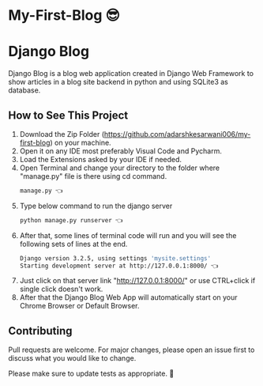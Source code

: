 # My-First-Blog 😎
# Django Blog 

Django Blog is a blog web application created in Django Web Framework to show articles in a blog site backend in python and using SQLite3 as database.

## How to See This Project

1. Download the Zip Folder (https://github.com/adarshkesarwani006/my-first-blog) on your machine.
2. Open it on any IDE most preferably Visual Code and Pycharm.
3. Load the Extensions asked by your IDE if needed.
4. Open Terminal and change your directory to the folder where "manage.py" file is there using cd command.
    ```bash
    manage.py 👈
    ```   
5. Type below command to run the django server
    ```bash
    python manage.py runserver 👈
    ```
6. After that, some lines of terminal code will run  and you will see the following sets of lines at the end.
    ```bash
    Django version 3.2.5, using settings 'mysite.settings'
    Starting development server at http://127.0.0.1:8000/ 👈
    ```
7. Just click on that server link "http://127.0.0.1:8000/" or use CTRL+click if single click doesn't work.
8. After that the Django Blog Web App will automatically start on your Chrome Browser or Default Browser.

## Contributing
Pull requests are welcome. For major changes, please open an issue first to discuss what you would like to change.

Please make sure to update tests as appropriate. 🎃

